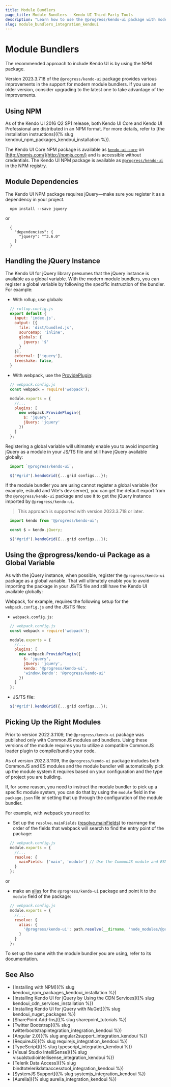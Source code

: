 ```yaml
---
title: Module Bundlers
page_title: Module Bundlers - Kendo UI Third-Party Tools
description: "Learn how to use the @progress/kendo-ui package with modern module bundlers like webpack, rollup, esbuild, and Vite's dev server)."
slug: module_bundlers_integration_kendoui
---
```


# Module Bundlers

The recommended approach to include Kendo UI is by using the NPM package.

Version 2023.3.718 of the `@progress/kendo-ui` package provides various improvements in the support for modern module bundlers. If you use an older version, consider upgrading to the latest one to take advantage of the improvements.

## Using NPM

As of the Kendo UI 2016 Q2 SP1 release, both Kendo UI Core and Kendo UI Professional are distributed in an NPM format. For more details, refer to [the installation instructions]({% slug kendoui_npm_packages_kendoui_installation %}).

The Kendo UI Core NPM package is available as [`kendo-ui-core`](https://www.npmjs.com/package/kendo-ui-core) on [http://npmjs.com/](http://npmjs.com/) and is accessible without credentials. 
The Kendo UI NPM package is available as [`@progress/kendo-ui`](https://www.npmjs.com/package/@progress/kendo-ui) in the NPM registry.

## Module Dependencies

The Kendo UI NPM package requires jQuery—make sure you register it as a dependency in your project. 

```
  npm install --save jquery
```

or

```
  {
    "dependencies": {
      "jquery": "^3.6.0"
    }
  }
``` 

## Handling the jQuery Instance

The Kendo UI for jQuery library presumes that the jQuery instance is available as a global variable. With the modern module bundlers, you can register a global variable by following the specific instruction of the bundler. For example:

* With rollup, use globals: 

```javascript
  // rollup.config.js
  export default {
    input: 'index.js',
    output: [{
      file: 'dist/bundled.js',
      sourcemap: 'inline',
      globals: {
        jquery: '$'
      }
    }],
    external: ['jquery'],
    treeshake: false,
  }
```

* With webpack, use the [ProvidePlugin](https://webpack.js.org/plugins/provide-plugin/):

```javascript
  // webpack.config.js
  const webpack = require('webpack');

  module.exports = {
    //...
    plugins: [
      new webpack.ProvidePlugin({
        $: 'jquery',
        jQuery: 'jquery'
      })
    ]
  };
```

Registering a global variable will ultimately enable you to avoid importing jQuery as a module in your JS/TS file and still have jQuery available globally: 

```javascript
  import `@progress/kendo-ui`;

  $("#grid").kendoGrid({...grid configs...});
```


If the module bundler you are using cannot register a global variable (for example, esbuild and Vite's dev server), you can get the default export from the `@progress/kendo-ui` package and use it to get the jQuery instance imported by `@progress/kendo-ui`.

> This approach is supported with version 2023.3.718 or later.

```javascript
  import kendo from '@progress/kendo-ui';

  const $ = kendo.jQuery;

  $("#grid").kendoGrid({...grid configs...});
```

## Using the @progress/kendo-ui Package as a Global Variable

As with the jQuery instance, when possible, register the `@progress/kendo-ui` package as a global variable. That will ultimately enable you to avoid importing the package in your JS/TS file and still have the Kendo UI available globally:

Webpack, for example, requires the following setup for the `webpack.config.js` and the JS/TS files:

* `webpack.config.js`:

```javascript
  // webpack.config.js
  const webpack = require('webpack');

  module.exports = {
    //...
    plugins: [
      new webpack.ProvidePlugin({
        $: 'jquery',
        jQuery: 'jquery',
        kendo: '@progress/kendo-ui',
        'window.kendo': '@progress/kendo-ui'
      })
    ]
  };
```

* JS/TS file: 

```javascript
  $("#grid").kendoGrid({...grid configs...});
```

## Picking Up the Right Modules

Prior to version 2022.3.1109, the `@progress/kendo-ui` package was published only with CommonJS modules and bundlers. Using these versions of the module requires you to utilize a compatible CommonJS loader plugin to compile/bundle your code. 

As of version 2022.3.1109, the `@progress/kendo-ui` package includes both CommonJS and ES modules and the module bundler will automatically pick up the module system it requires based on your configuration and the type of project you are building.

If, for some reason, you need to instruct the module bundler to pick up a specific module system, you can do that by using the `module` field in the `package.json` file or setting that up through the configuration of the module bundler.

For example, with webpack you need to:

* Set up the `resolve.mainFields` ([resolve.mainFields](https://webpack.js.org/configuration/resolve/#resolvemainfields)) to rearrange the order of the fields that webpack will search to find the entry point of the package:

```javascript
  // webpack.config.js
  module.exports = {
    //...
    resolve: {
      mainFields: ['main', 'module'] // Use the CommonJS module and ESM as a fallback.
    }
  };
```

or

* make an [alias](https://webpack.js.org/configuration/resolve/#resolvealias) for the `@progress/kendo-ui` package and point it to the `module` field of the package:

```javascript
  // webpack.config.js
  module.exports = {
    //...
    resolve: {
      alias: {
        '@progress/kendo-ui': path.resolve(__dirname, 'node_modules/@progress/kendo-ui/js/kendo.all.js') // Use the CommonJS module.
      }
    }
  };
```

To set up the same with the module bundler you are using, refer to its documentation.

## See Also

* [Installing with NPM]({% slug kendoui_npm_packages_kendoui_installation %})
* [Installing Kendo UI for jQuery by Using the CDN Services]({% slug kendoui_cdn_services_installation %})
* [Installing Kendo UI for jQuery with NuGet]({% slug kendoui_nuget_packages %})
* [SharePoint Add-Ins]({% slug sharepoint_tutorials %})
* [Twitter Bootstrap]({% slug twitterbootstrapintegration_integration_kendoui %})
* [Angular 2.0]({% slug angular2support_integration_kendoui %})
* [RequireJS]({% slug requirejs_integration_kendoui %})
* [TypeScript]({% slug typescript_integration_kendoui %})
* [Visual Studio IntelliSense]({% slug visualstudiointellisense_integration_kendoui %})
* [Telerik Data Access]({% slug bindtotelerikdataaccesstool_integration_kendoui %})
* [SystemJS Support]({% slug systemjs_integration_kendoui %})
* [Aurelia]({% slug aurelia_integration_kendoui %})
